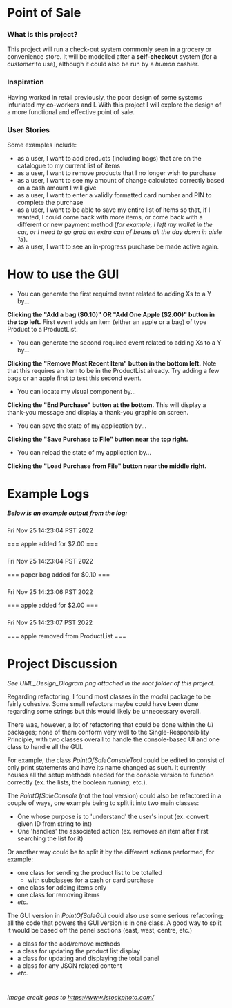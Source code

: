 # Point of Sale

### What is this project?

This project will run a check-out system commonly seen in
a grocery or convenience store. It will be modelled after
a **self-checkout** system (for a *customer* to use), 
although it could also be run by a *human* cashier.

### Inspiration

Having worked in retail previously, the poor design of some
systems infuriated my co-workers and I. With this project
I will explore the design of a more functional and
effective point of sale.

### User Stories
Some examples include:
- as a user, I want to add products (including bags) that are on the
catalogue to my current list of items
- as a user, I want to remove products that I no longer
wish to purchase
- as a user, I want to see my amount of change calculated
correctly based on a cash amount I will give
- as a user, I want to enter a validly formatted card
number and PIN to complete the purchase
- as a user, I want to be able to save my entire list of items
so that, if I wanted, I could come back with more items, or
come back with a different or new payment method 
(*for example, I left my wallet in the car, 
or I need to go grab an extra can of beans
all the day down in aisle 15*). 
- as a user, I want to see an in-progress purchase
be made active again.

# How to use the GUI

- You can generate the first required event related to adding Xs to a Y by...

**Clicking the "Add a bag ($0.10)" OR "Add One Apple ($2.00)" button in the top left.**
First event adds an item (either an apple or a bag) of type Product to a ProductList.

- You can generate the second required event related to adding Xs to a Y by...

**Clicking the "Remove Most Recent Item" button in the bottom left.**
Note that this requires an item to be in the ProductList already. Try adding
a few bags or an apple first to test this second event.

- You can locate my visual component by...

**Clicking the "End Purchase" button at the bottom.**
This will display a thank-you message and display a thank-you graphic on screen.

- You can save the state of my application by...

**Clicking the "Save Purchase to File" button near the top right.**

- You can reload the state of my application by...

**Clicking the "Load Purchase from File" button near the middle right.**

# Example Logs

***Below is an example output from the log:***
###
Fri Nov 25 14:23:04 PST 2022

=== apple added for $2.00 ===
###
Fri Nov 25 14:23:04 PST 2022

=== paper bag added for $0.10 ===
###
Fri Nov 25 14:23:06 PST 2022

=== apple added for $2.00 ===
###
Fri Nov 25 14:23:07 PST 2022

=== apple removed from ProductList ===
###

# Project Discussion
*See UML_Design_Diagram.png attached in the 
root folder of this project.*

Regarding refactoring, I found most classes in the *model*
package to be fairly cohesive. Some small refactors maybe could
have been done regarding some strings but this would likely be
unnecessary overall.

There was, however, a lot of refactoring that could be done
within the *UI* packages; none of them conform very well to the
Single-Responsibility Principle, with two classes overall to handle
the console-based UI and one class to handle all the GUI.

For example, the class *PointOfSaleConsoleTool* could be edited to
consist of only print statements and have its name changed as such.
It currently houses all the setup methods needed for the console
version to function correctly (ex. the lists, the boolean 
*running*, etc.).

The *PointOfSaleConsole* (not the tool version) could also be refactored in
a couple of ways, one example being to split it into two main classes:
- One whose purpose is to 'understand' the user's input
(ex. convert given ID from string to int)
- One 'handles' the associated action (ex. removes an 
item after first searching the list for it)

Or another way could be to split it by the different actions performed, for example:
- one class for sending the product list to be totalled
  - with subclasses for a cash or card purchase
- one class for adding items only
- one class for removing items
- *etc.*

The GUI version in *PointOfSaleGUI* could also use some serious refactoring;
all the code that powers the GUI version is in one class. A good way to split it
would be based off the panel sections (east, west, centre, etc.)
- a class for the add/remove methods
- a class for updating the product list display
- a class for updating and displaying the total panel
- a class for any JSON related content
- *etc.*

#
*image credit goes to https://www.istockphoto.com/*
